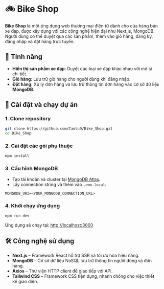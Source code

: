 # 🚲 Bike Shop

**Bike Shop** là một ứng dụng web thương mại điện tử dành cho cửa hàng bán xe đạp, được xây dựng với các công nghệ hiện đại như Next.js, MongoDB. Người dùng có thể duyệt qua các sản phẩm, thêm vào giỏ hàng, đăng ký, đăng nhập và đặt hàng trực tuyến.

## 🔧 Tính năng

- **Hiển thị sản phẩm xe đạp**: Duyệt các loại xe đạp khác nhau với mô tả chi tiết.
- **Giỏ hàng**: Lưu trữ giỏ hàng cho người dùng khi đăng nhập.
- **Đặt hàng**: Xử lý đơn hàng và lưu trữ thông tin đơn hàng vào cơ sở dữ liệu **MongoDB**.

## 🚀 Cài đặt và chạy dự án

### 1. Clone repository

```bash
git clone https://github.com/Camtu9/Bike_Shop.git
cd Bike_Shop
```

### 2. Cài đặt các gói phụ thuộc

```bash
npm install
```

### 3. Cấu hình MongoDB

- Tạo tài khoản và cluster tại [MongoDB Atlas](https://www.mongodb.com/cloud/atlas).
- Lấy connection string và thêm vào `.env.local`:

```env
MONGODB_URI=<YOUR_MONGODB_CONNECTION_URL>
```

### 4. Khởi chạy ứng dụng

```bash
npm run dev
```

Ứng dụng sẽ chạy tại: [http://localhost:3000](http://localhost:3000)

## 🛠️ Công nghệ sử dụng

- **Next.js** – Framework React hỗ trợ SSR và tối ưu hóa hiệu năng.
- **MongoDB** – Cơ sở dữ liệu NoSQL lưu trữ thông tin người dùng và đơn hàng.
- **Axios** – Thư viện HTTP client để giao tiếp với API.
- **Tailwind CSS** – Framework CSS tiện dụng, nhanh chóng cho việc thiết kế giao diện.
